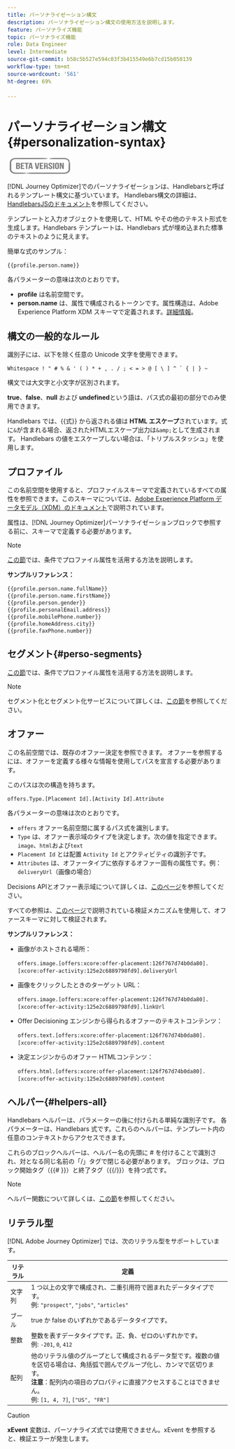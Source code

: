 ```yaml
---
title: パーソナライゼーション構文
description: パーソナライゼーション構文の使用方法を説明します。
feature: パーソナライズ機能
topic: パーソナライズ機能
role: Data Engineer
level: Intermediate
source-git-commit: b58c5b527e594c03f3b415549e6b7cd15b050139
workflow-type: tm+mt
source-wordcount: '561'
ht-degree: 69%

---
```



# パーソナライゼーション構文 {#personalization-syntax}

![](../assets/do-not-localize/badge.png)

[!DNL Journey Optimizer]でのパーソナライゼーションは、Handlebarsと呼ばれるテンプレート構文に基づいています。
Handlebars構文の詳細は、[HandlebarsJSのドキュメント](https://handlebarsjs.com/)を参照してください。

テンプレートと入力オブジェクトを使用して、HTML やその他のテキスト形式を生成します。Handlebars テンプレートは、Handlebars 式が埋め込まれた標準のテキストのように見えます。

簡単な式のサンプル：

```
{{profile.person.name}}
```

各パラメーターの意味は次のとおりです。

* **profile** は名前空間です。
* **person.name** は、属性で構成されるトークンです。属性構造は、Adobe Experience Platform XDM スキーマで定義されます。[詳細情報](https://experienceleague.adobe.com/docs/experience-platform/xdm/home.html?lang=ja)。

## 構文の一般的なルール

識別子には、以下を除く任意の Unicode 文字を使用できます。

```
Whitespace ! " # % & ' ( ) * + , . / ; < = > @ [ \ ] ^ ` { | } ~
```

構文では大文字と小文字が区別されます。

**true**、**false**、**null** および **undefined**&#x200B;という語は、パス式の最初の部分でのみ使用できます。

Handlebars では、{{式}} から返される値は **HTML エスケープ**&#x200B;されています。式に`&`が含まれる場合、返されたHTMLエスケープ出力は`&amp;`として生成されます。 Handlebars の値をエスケープしない場合は、「トリプルスタッシュ」を使用します。

## プロファイル

この名前空間を使用すると、プロファイルスキーマで定義されているすべての属性を参照できます。このスキーマについては、[Adobe Experience Platform データモデル（XDM）のドキュメント](https://experienceleague.adobe.com/docs/experience-platform/xdm/home.html)で説明されています。

属性は、[!DNL Journey Optimizer]パーソナライゼーションブロックで参照する前に、スキーマで定義する必要があります。

>[!NOTE]
>
>[この節](functions/helpers.md#if-function)では、条件でプロファイル属性を活用する方法を説明します。

**サンプルリファレンス：**

```
{{profile.person.name.fullName}}
{{profile.person.name.firstName}}
{{profile.person.gender}}
{{profile.personalEmail.address}}
{{profile.mobilePhone.number}}
{{profile.homeAddress.city}}
{{profile.faxPhone.number}}
```

## セグメント{#perso-segments}

[この節](functions/helpers.md#if-function)では、条件でプロファイル属性を活用する方法を説明します。

>[!NOTE]
>セグメント化とセグメント化サービスについて詳しくは、[この節](../segment/about-segments.md)を参照してください。


## オファー

この名前空間では、既存のオファー決定を参照できます。
オファーを参照するには、オファーを定義する様々な情報を使用してパスを宣言する必要があります。

このパスは次の構造を持ちます。

```
offers.Type.[Placement Id].[Activity Id].Attribute
```

各パラメーターの意味は次のとおりです。

* `offers` オファー名前空間に属するパス式を識別します。
* `Type`  は、オファー表示域のタイプを決定します。次の値を指定できます。`image`、`html`および`text`
* `Placement Id` とは配置 `Activity Id` とアクティビティの識別子です。
* `Attributes` は、オファータイプに依存するオファー固有の属性です。例：`deliveryUrl`（画像の場合）

Decisions APIとオファー表示域について詳しくは、[このページ](../../using/offers/api-reference/decisions-api/deliver-offers.md)を参照してください。

すべての参照は、[このページ](personalization-validation.md)で説明されている検証メカニズムを使用して、オファースキーマに対して検証されます。

**サンプルリファレンス：**

* 画像がホストされる場所：

   `offers.image.[offers:xcore:offer-placement:126f767d74b0da80].[xcore:offer-activity:125e2c6889798fd9].deliveryUrl`

* 画像をクリックしたときのターゲット URL：

   `offers.image.[offers:xcore:offer-placement:126f767d74b0da80].[xcore:offer-activity:125e2c6889798fd9].linkUrl`

* Offer Decisioning エンジンから得られるオファーのテキストコンテンツ：

   `offers.text.[offers:xcore:offer-placement:126f767d74b0da80].[xcore:offer-activity:125e2c6889798fd9].content`

* 決定エンジンからのオファー HTMLコンテンツ：

   `offers.html.[offers:xcore:offer-placement:126f767d74b0da80].[xcore:offer-activity:125e2c6889798fd9].content`


## ヘルパー{#helpers-all}

Handlebars ヘルパーは、パラメーターの後に付けられる単純な識別子です。
各パラメーターは、Handlebars 式です。これらのヘルパーは、テンプレート内の任意のコンテキストからアクセスできます。

これらのブロックヘルパーは、ヘルパー名の先頭に # を付けることで識別され、対となる同じ名前の「/」タグで閉じる必要があります。
ブロックは、ブロック開始タグ（{{# }}）と終了タグ（{{/}}）を持つ式です。


>[!NOTE]
>
>ヘルパー関数について詳しくは、[この節](functions/helpers.md)を参照してください。


## リテラル型

[!DNL Adobe Journey Optimizer] では、次のリテラル型をサポートしています。

| リテラル | 定義 |
| ------- | ---------- |
| 文字列 | 1 つ以上の文字で構成され、二重引用符で囲まれたデータタイプです。<br>例: `"prospect"`, `"jobs"`, `"articles"` |
| ブール | true か false のいずれかであるデータタイプです。 |
| 整数 | 整数を表すデータタイプです。正、負、ゼロのいずれかです。<br>例: `-201`, `0`, `412` |
| 配列 | 他のリテラル値のグループとして構成されるデータ型です。複数の値を区切る場合は、角括弧で囲んでグループ化し、カンマで区切ります。<br> **注意**：配列内の項目のプロパティに直接アクセスすることはできません。<br> 例: `[1, 4, 7]`, `["US", "FR"]` |

>[!CAUTION]
>
>**xEvent** 変数は、パーソナライズ式では使用できません。xEvent を参照すると、検証エラーが発生します。
